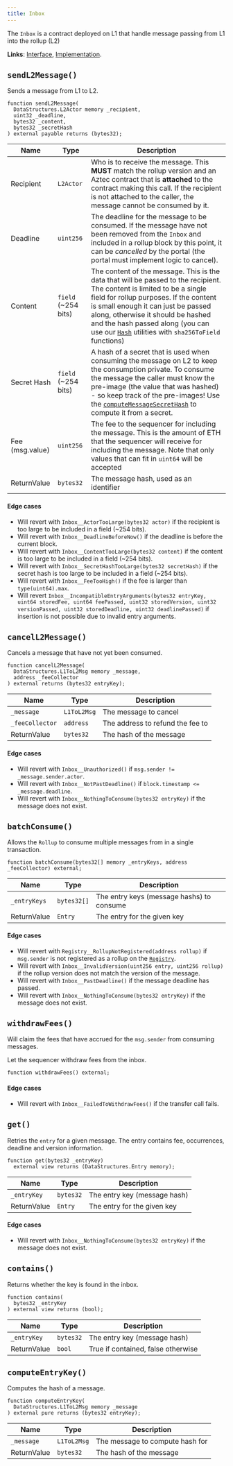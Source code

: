```yaml
---
title: Inbox
---
```


The `Inbox` is a contract deployed on L1 that handle message passing from L1 into the rollup (L2)

**Links**: [Interface](https://github.com/AztecProtocol/aztec-packages/blob/master/l1-contracts/src/core/interfaces/messagebridge/IInbox.sol), [Implementation](https://github.com/AztecProtocol/aztec-packages/blob/master/l1-contracts/src/core/messagebridge/Inbox.sol).

## `sendL2Message()`

Sends a message from L1 to L2.

```solidity
function sendL2Message(
  DataStructures.L2Actor memory _recipient,
  uint32 _deadline,
  bytes32 _content,
  bytes32 _secretHash
) external payable returns (bytes32);
```

| Name           | Type    | Description |
| -------------- | ------- | ----------- |
| Recipient      | `L2Actor` | Who is to receive the message. This **MUST** match the rollup version and an Aztec contract that is **attached** to the contract making this call. If the recipient is not attached to the caller, the message cannot be consumed by it. |
| Deadline       | `uint256` | The deadline for the message to be consumed. If the message have not been removed from the `Inbox` and included in a rollup block by this point, it can be *cancelled* by the portal (the portal must implement logic to cancel). |
| Content        | `field` (~254 bits) | The content of the message. This is the data that will be passed to the recipient. The content is limited to be a single field for rollup purposes. If the content is small enough it can just be passed along, otherwise it should be hashed and the hash passed along (you can use our [`Hash`](https://github.com/AztecProtocol/aztec-packages/blob/master/l1-contracts/src/core/libraries/Hash.sol) utilities with `sha256ToField` functions)  |
| Secret Hash    | `field` (~254 bits)  | A hash of a secret that is used when consuming the message on L2 to keep the consumption private. To consume the message the caller must know the pre-image (the value that was hashed) - so keep track of the pre-images! Use the [`computeMessageSecretHash`](https://github.com/AztecProtocol/aztec-packages/blob/master/yarn-project/aztec.js/src/utils/secrets.ts) to compute it from a secret. |
| Fee (msg.value)     | `uint256`  | The fee to the sequencer for including the message. This is the amount of ETH that the sequencer will receive for including the message. Note that only values that can fit in `uint64` will be accepted |
| ReturnValue         | `bytes32` | The message hash, used as an identifier |

#### Edge cases

- Will revert with `Inbox__ActorTooLarge(bytes32 actor)` if the recipient is too large to be included in a field (~254 bits).
- Will revert with `Inbox__DeadlineBeforeNow()` if the deadline is before the current block.
- Will revert with `Inbox__ContentTooLarge(bytes32 content)` if the content is too large to be included in a field (~254 bits).
- Will revert with `Inbox__SecretHashTooLarge(bytes32 secretHash)` if the secret hash is too large to be included in a field (~254 bits).
- Will revert with `Inbox__FeeTooHigh()` if the fee is larger than `type(uint64).max`.
- Will revert `Inbox__IncompatibleEntryArguments(bytes32 entryKey, uint64 storedFee, uint64 feePassed, uint32 storedVersion, uint32 versionPassed, uint32 storedDeadline, uint32 deadlinePassed)` if insertion is not possible due to invalid entry arguments.

## `cancelL2Message()`
Cancels a message that have not yet been consumed.

```solidity
function cancelL2Message(
  DataStructures.L1ToL2Msg memory _message, 
  address _feeCollector
) external returns (bytes32 entryKey);
```

| Name           | Type        | Description |
| -------------- | -------     | ----------- |
| `_message`     | `L1ToL2Msg` | The message to cancel |
| `_feeCollector`| `address`   | The address to refund the fee to |
| ReturnValue    | `bytes32`   | The hash of the message | 

#### Edge cases

- Will revert with `Inbox__Unauthorized()` if `msg.sender != _message.sender.actor`. 
- Will revert with `Inbox__NotPastDeadline()` if `block.timestamp <= _message.deadline`.
- Will revert with `Inbox__NothingToConsume(bytes32 entryKey)` if the message does not exist.

## `batchConsume()`

Allows the `Rollup` to consume multiple messages from in a single transaction.

```solidity
function batchConsume(bytes32[] memory _entryKeys, address _feeCollector) external;
```
| Name           | Type        | Description |
| -------------- | -------     | ----------- |
| `_entryKeys`   | `bytes32[]` | The entry keys (message hashs) to consume |
| ReturnValue    | `Entry`     | The entry for the given key | 

#### Edge cases

- Will revert with `Registry__RollupNotRegistered(address rollup)` if `msg.sender` is not registered as a rollup on the [`Registry`](./registry.md).
- Will revert with `Inbox__InvalidVersion(uint256 entry, uint256 rollup)` if the rollup version does not match the version of the message.
- Will revert with `Inbox__PastDeadline()` if the message deadline has passed.
- Will revert with `Inbox__NothingToConsume(bytes32 entryKey)` if the message does not exist.

## `withdrawFees()`

Will claim the fees that have accrued for the `msg.sender` from consuming messages. 

Let the sequencer withdraw fees from the inbox.

```solidity
function withdrawFees() external;
```

#### Edge cases

- Will revert with `Inbox__FailedToWithdrawFees()` if the transfer call fails.

## `get()`
Retries the `entry` for a given message. The entry contains fee, occurrences, deadline and version information. 

```solidity
function get(bytes32 _entryKey) 
  external view returns (DataStructures.Entry memory);
```

| Name           | Type        | Description |
| -------------- | -------     | ----------- |
| `_entryKey`    | `bytes32`   | The entry key (message hash) |
| ReturnValue    | `Entry`     | The entry for the given key | 

#### Edge cases
- Will revert with `Inbox__NothingToConsume(bytes32 entryKey)` if the message does not exist.


## `contains()`
Returns whether the key is found in the inbox.

```solidity
function contains(
  bytes32 _entryKey
) external view returns (bool);
```

| Name           | Type        | Description |
| -------------- | -------     | ----------- |
| `_entryKey`    | `bytes32`   | The entry key (message hash)|
| ReturnValue    | `bool`   | True if contained, false otherwise| 

## `computeEntryKey()`
Computes the hash of a message.

```solidity
function computeEntryKey(
  DataStructures.L1ToL2Msg memory _message
) external pure returns (bytes32 entryKey);
```

| Name           | Type        | Description |
| -------------- | -------     | ----------- |
| `_message`     | `L1ToL2Msg` | The message to compute hash for |
| ReturnValue    | `bytes32`   | The hash of the message | 